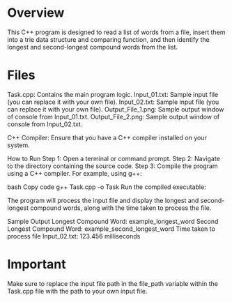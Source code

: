 # Overview
This C++ program is designed to read a list of words from a file, insert them into a trie data structure and comparing function, and then identify the longest and second-longest compound words from the list.

# Files
Task.cpp: Contains the main program logic.
Input_01.txt: Sample input file (you can replace it with your own file).
Input_02.txt: Sample input file (you can replace it with your own file).
Output_File_1.png: Sample output window of console from Input_01.txt.
Output_File_2.png: Sample output window of console from Input_02.txt.

C++ Compiler: Ensure that you have a C++ compiler installed on your system.

How to Run
Step 1: Open a terminal or command prompt.
Step 2: Navigate to the directory containing the source code.
Step 3: Compile the program using a C++ compiler. For example, using g++:

bash
Copy code
g++ Task.cpp -o Task
Run the compiled executable:

The program will process the input file and display the longest and second-longest compound words, along with the time taken to process the file.

Sample Output
Longest Compound Word: example_longest_word
Second Longest Compound Word: example_second_longest_word
Time taken to process file Input_02.txt: 123.456 milliseconds

# Important
Make sure to replace the input file path in the file_path variable within the Task.cpp file with the path to your own input file.
